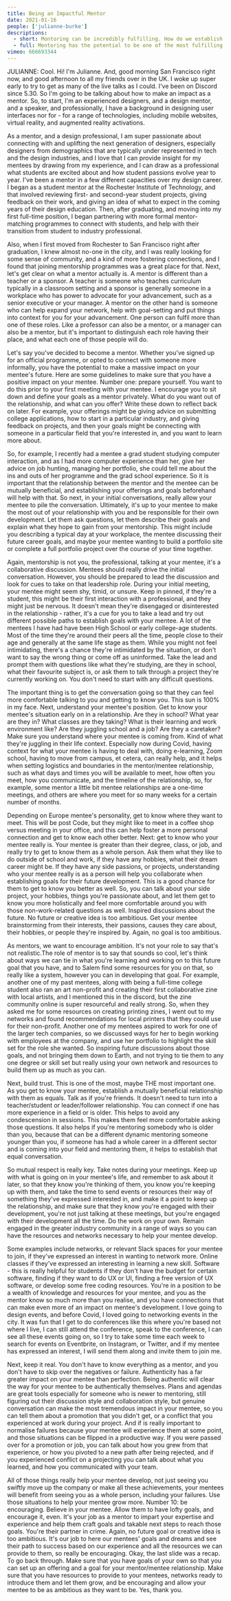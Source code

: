 ```yaml
---
title: Being an Impactful Mentor
date: 2021-01-16
people: ['julianne-burke']
descriptions:
  - short: Montoring can be incredibly fulfilling. How do we establish that relationship and be a positive influence to our mentees.
  - full: Mentoring has the potential to be one of the most fulfilling aspects of working as an industry professional. But how can you ensure that you make a real and lasting impact on your mentee and their future? In this talk, we'll discuss some of the best ways to get to know your mentee from your initial conversation, how to set an agenda and goals for the relationship, ways to inspire compelling discussions about your mentee's future, and what practical steps you as the mentor can take on your own to be a positive influence on your mentee's career.
vimeo: 666693344
---
```


JULIANNE: Cool. Hi! I'm Julianne. And, good morning San Francisco right now, and good afternoon to all my friends over in the UK. I woke up super early to try to get as many of the live talks as I could. I've been on Discord since 5.30. So I'm going to be talking about how to make an impact as a mentor. So, to start, I'm an experienced designers, and a design mentor, and a speaker, and professionally, I have a background in designing user interfaces nor  for - for a range of technologies, including mobile websites, virtual reality, and augmented reality activations.

As a mentor, and a design professional, I am super passionate about connecting with and uplifting the next generation of designers, especially designers from demographics that are typically under represented in tech and the design industries, and I love that I can provide insight for my mentees by drawing from my experience, and I can draw as a professional what students are excited about and how student passions evolve year to year. I've been a mentor in a few different capacities over my design career. I began as a student mentor at the Rochester Institute of Technology, and that involved reviewing first- and second-year student projects, giving feedback on their work, and giving an idea of what to expect in the coming years of their design education. Then, after graduating, and moving into my first full-time position, I began partnering with more formal mentor-matching programmes to connect with students, and help with their transition from student to industry professional.

Also, when I first moved from Rochester to San Francisco right after graduation, I knew almost no-one in the city, and I was really looking for some sense of community, and a kind of more fostering connections, and I found that joining mentorship programmes was a great place for that. Next, let's get clear on what a mentor actually is. A mentor is different than a teacher or a sponsor. A teacher is someone who teaches curriculum typically in a classroom setting and a sponsor is generally someone in a workplace who has power to advocate for your advancement, such as a senior executive or your manager. A mentor on the other hand is someone who can help expand your network, help with goal-setting and put things into context for you for your advancement. One person can fulfil more than one of these roles. Like a professor can also be a mentor, or a manager can also be a mentor, but it's important to distinguish each role having their place, and what each one of those people will do.

Let's say you've decided to become a mentor. Whether you've signed up for an official programme, or opted to connect with someone more informally, you have the potential to make a massive impact on your mentee's future. Here are some guidelines to make sure that you have a positive impact on your mentee. Number one: prepare yourself. You want to do this prior to your first meeting with your mentee. I encourage you to sit down and define your goals as a mentor privately. What do you want out of the relationship, and what can you offer? Write these down to reflect back on later. For example, your offerings might be giving advice on submitting college applications, how to start in a particular industry, and giving feedback on projects, and then your goals might be connecting with someone in a particular field that you're interested in, and you want to learn more about.

So, for example, I recently had a mentee a grad student studying computer interaction, and as I had more computer experience than her, give her advice on job hunting, managing her portfolio, she could tell me about the ins and outs of her programme and the grad school experience. So it is important that the relationship between the mentor and the mentee can be mutually beneficial, and establishing your offerings and goals beforehand will help with that. So next, in your initial conversations, really allow your mentee to pile the conversation. Ultimately, it's up to your mentee to make the most out of your relationship with you and be responsible for their own development. Let them ask questions, let them describe their goals and explain what they hope to gain from your mentorship. This might include you describing a typical day at your workplace, the mentee discussing their future career goals, and maybe your mentee wanting to build a portfolio site or complete a full portfolio project over the course of your time together.

Again, mentorship is not you, the professional, talking at your mentee, it's a collaborative discussion. Mentees should really drive the initial conversation. However, you should be prepared to lead the discussion and look for cues to take on that leadership role. During your initial meeting, your mentee might seem shy, timid, or unsure. Keep in pinned, if they're a student, this might be their first interaction with a professional, and they might just be nervous. It doesn't mean they're disengaged or disinterested in the relationship - rather, it's a cue for you to take a lead and try out different possible paths to establish goals with your mentee. A lot of the mentees I have had have been High School or early college-age students. Most of the time they're around their peers all the time, people close to their age and generally at the same life stage as them. While you might not feel intimidating, there's a chance they're intimidated by the situation, or don't want to say the wrong thing or come off as uninformed. Take the lead and prompt them with questions like what they're studying, are they in school, what their favourite subject is, or ask them to talk through a project they're currently working on. You don't need to start with any difficult questions.

The important thing is to get the conversation going so that they can feel more comfortable talking to you and getting to know you. This sun is 100% in my face. Next, understand your mentee's position. Get to know your mentee's situation early on in a relationship. Are they in school? What year are they in? What classes are they taking? What is their learning and work environment like? Are they juggling school and a job? Are they a caretaker? Make sure you understand where your mentee is coming from. Kind of what they're juggling in their life context. Especially now during Covid, having context for what your mentee is having to deal with, doing e-learning, Zoom school, having to move from campus, et cetera, can really help, and it helps when setting logistics and boundaries in the mentor/mentee relationship, such as what days and times you will be available to meet, how often you meet, how you communicate, and the timeline of the relationship, so, for example, some mentor a little bit mentee relationships are a one-time meetings, and others are where you meet for so many weeks for a certain number of months.

Depending on Europe mentee's personality, get to know where they want to meet. This will be post Code, but they might like to meet in a coffee shop versus meeting in your office, and this can help foster a more personal connection and get to know each other better. Next: get to know who your mentee really is. Your mentee is greater than their degree, class, or job, and really try to get to know them as a whole person. Ask them what they like to do outside of school and work, if they have any hobbies, what their dream career might be. If they have any side passions, or projects, understanding who your mentee really is as a person will help you collaborate when establishing goals for their future development. This is a good chance for them to get to know you better as well. So, you can talk about your side project, your hobbies, things you're passionate about, and let them get to know you more holistically and feel more comfortable around you with those non-work-related questions as well. Inspired discussions about the future. No future or creative idea is too ambitious. Get your mentee brainstorming from their interests, their passions, causes they care about, their hobbies, or people they're inspired by. Again, no goal is too ambitious.

As mentors, we want to encourage  ambition. It's not your role to say that's not realistic.The role of mentor is to say that sounds so cool, let's think about ways we can tie in what you're learning and working on to this future goal that you have, and to Salem find some resources for you on that, so really like a system, however you can in developing that goal. For example, another one of my past mentees, along with being a full-time college student also ran an art non-profit and creating their first collaborative zine with local artists, and I mentioned this in the discord, but the zine community online is super resourceful and really strong. So, when they asked me for some resources on creating printing zines, I went out to my networks and found recommendations for local printers that they could use for their non-profit. Another one of my mentees aspired to work for one of the larger tech companies, so we discussed ways for her to begin working with employees at the company, and use her portfolio to highlight the skill set for the role she wanted. So inspiring future discussions about those goals, and not bringing them down to Earth, and not trying to tie them to any one degree or skill set but really using your own network and resources to build them up as much as you can.

Next, build trust. This is one of the most, maybe THE most important one. As you get to know your mentee, establish a mutually beneficial relationship with them as equals. Talk as if you're friends. It doesn't need to turn into a teacher/student or leader/follower relationship. You can connect if one has more experience in a field or is older. This helps to avoid any condescension in sessions. This makes them feel more comfortable asking those questions. It also helps if you're mentoring somebody who is older than you, because that can be a different dynamic mentoring someone younger than you, if someone has had a whole career in a different sector and is coming into your field and mentoring them, it helps to establish that equal conversation.

So mutual respect is really key. Take notes during your meetings. Keep up with what is going on in your mentee's life, and remember to ask about it later, so that they know you're thinking of them, you know you're keeping up with them, and take the time to send events or resources their way of something they've expressed interested in, and make it a point to keep up the relationship, and make sure that they know you're engaged with their development, you're not just talking at these meetings, but you're engaged with their development all the time. Do the work on your own. Remain engaged in the greater industry community in a range of ways so you can have the resources and networks necessary to help your mentee develop.

Some examples include networks, or relevant Slack spaces for your mentee to join, if they've expressed an interest in wanting to network more. Online classes if they've expressed an interesting in learning a new skill. Software - this is really helpful for students if they don't have the budget for certain software, finding if they want to do UX or UI, finding a free version of UX software, or develop some free coding resources. You're in a position to be a wealth of knowledge and resources for your mentee, and you as the mentor know so much more than you realise, and you have connections that can make even more of an impact on mentee's development. I love going to design events, and before Covid, I loved going to networking events in the city. It was fun that I get to do conferences like this where you're based not where I live, I can still attend the conference, speak to the conference, I can see all these events going on, so I try to take some time each week to search for events on Eventbrite, on Instagram, or Twitter, and if my mentee has expressed an interest, I will send them along and invite them to join me.

Next, keep it real. You don't have to know everything as a mentor, and you don't have to skip over the negatives or failure. Authenticity has a far greater impact on your mentee than perfection. Being authentic will clear the way for your mentee to be authentically themselves. Plans and agendas are great tools especially for someone who is newer to mentoring, still figuring out their discussion style and collaboration style, but genuine conversation can make the most tremendous impact in your mentee, so you can tell them about a promotion that you didn't get, or a conflict that you experienced at work during your project. And if is really important to normalise failures because your mentee will experience them at some point, and those situations can be flipped in a productive way. If you were passed over for a promotion or job, you can talk about how you grew from that experience, or how you pivoted to a new path after being rejected, and if you experienced conflict on a projecting you can talk about what you learned, and how you communicated with your team.

All of those things really help your mentee develop, not just seeing you swiftly move up the company or make all these achievements, your mentees will benefit from seeing you as a whole person, including your failures. Use those situations to help your mentee grow more. Number 10: be encouraging. Believe in your mentee. Allow them to have lofty goals, and encourage it, even. It's your job as a mentor to impart your expertise and experience and help them craft goals and takable next steps to reach those goals. You're their partner in crime. Again, no future goal or creative idea is too ambitious. It's our job to here our mentees' goals and dreams and see their path to success based on our experience and all the resources we can provide to them, so really be encouraging. Okay, the last slide was a recap. To go back through. Make sure that you have goals of your own so that you can set up an offering and a goal for your mentor/mentee relationship. Make sure that you have resources to provide to your mentees, networks ready to introduce them and let them grow, and be encouraging and allow your mentee to be as ambitious as they want to be. Yes, thank you.

